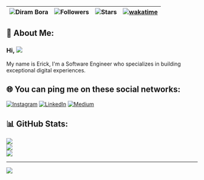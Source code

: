 | ![Diram Bora](https://img.shields.io/badge/Erick-hz-<COLOR>.svg) | ![Followers](https://img.shields.io/github/followers/erick-hz) | ![Stars](https://img.shields.io/github/stars/erick-hz?label=Profile%20Stars&logo=Profile%20stars&logoColor=g) | [![wakatime](https://wakatime.com/badge/user/b63c7abe-5ded-47c2-9ecb-11c90f0d158c.svg)](https://wakatime.com/@yerick) |
--| --| --| --|
## 💫 About Me:
### Hi, ![](https://user-images.githubusercontent.com/18350557/176309783-0785949b-9127-417c-8b55-ab5a4333674e.gif) 
My name is Erick, I'm a Software Engineer who specializes in building exceptional digital experiences.

## 🌐 You can ping me on these social networks:
[![Instagram](https://img.shields.io/badge/Instagram-%23E4405F.svg?logo=Instagram&logoColor=white)](https://instagram.com/whooserick) [![LinkedIn](https://img.shields.io/badge/LinkedIn-%230077B5.svg?logo=linkedin&logoColor=white)](https://linkedin.com/in/erick-hernandez-93361618b) [![Medium](https://img.shields.io/badge/Medium-12100E?logo=medium&logoColor=white)](https://medium.com/@@yerickk8) 


## 📊 GitHub Stats:
![](https://github-readme-stats.vercel.app/api?username=erick-hz&theme=dark&hide_border=true&include_all_commits=false&count_private=false)<br/>
![](https://github-readme-streak-stats.herokuapp.com/?user=erick-hz&theme=dark&hide_border=true)<br/>
![](https://github-readme-stats.vercel.app/api/top-langs/?username=erick-hz&theme=dark&hide_border=true&include_all_commits=false&count_private=false&layout=compact)

---
[![](https://visitcount.itsvg.in/api?id=erick-hz&icon=0&color=12)](https://visitcount.itsvg.in)
